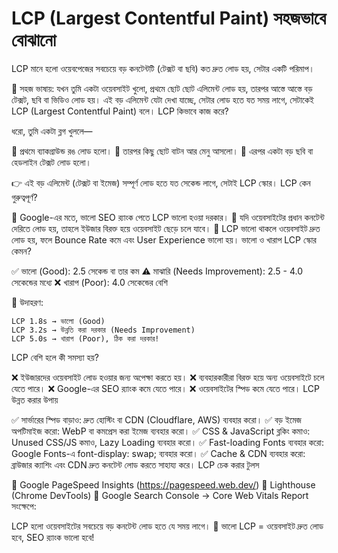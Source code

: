 # LCP (Largest Contentful Paint) সহজভাবে বোঝানো

LCP মানে হলো ওয়েবপেজের সবচেয়ে বড় কনটেন্টটি (টেক্সট বা ছবি) কত দ্রুত লোড হয়, সেটার একটি পরিমাপ।

📌 সহজ ভাষায়:
যখন তুমি একটা ওয়েবসাইট খুলো, প্রথমে ছোট ছোট এলিমেন্ট লোড হয়, তারপর আস্তে আস্তে বড় টেক্সট, ছবি বা ভিডিও লোড হয়। এই বড় এলিমেন্ট যেটা দেখা যাচ্ছে, সেটার লোড হতে যত সময় লাগে, সেটাকেই LCP (Largest Contentful Paint) বলে।
LCP কিভাবে কাজ করে?

ধরো, তুমি একটা ব্লগ খুললে—

🔹 প্রথমে ব্যাকগ্রাউন্ড রঙ লোড হলো।
🔹 তারপর কিছু ছোট বাটন আর মেনু আসলো।
🔹 এরপর একটা বড় ছবি বা হেডলাইন টেক্সট লোড হলো।

👉 এই বড় এলিমেন্ট (টেক্সট বা ইমেজ) সম্পূর্ণ লোড হতে যত সেকেন্ড লাগে, সেটাই LCP স্কোর।
LCP কেন গুরুত্বপূর্ণ?

🔹 Google-এর মতে, ভালো SEO র‍্যাংক পেতে LCP ভালো হওয়া দরকার।
🔹 যদি ওয়েবসাইটের প্রধান কনটেন্ট দেরিতে লোড হয়, তাহলে ইউজার বিরক্ত হয়ে ওয়েবসাইট ছেড়ে চলে যাবে।
🔹 LCP ভালো থাকলে ওয়েবসাইট দ্রুত লোড হয়, ফলে Bounce Rate কমে এবং User Experience ভালো হয়।
ভালো ও খারাপ LCP স্কোর কেমন?

✅ ভালো (Good): 2.5 সেকেন্ড বা তার কম
⚠️ মাঝারি (Needs Improvement): 2.5 - 4.0 সেকেন্ডের মধ্যে
❌ খারাপ (Poor): 4.0 সেকেন্ডের বেশি

📌 উদাহরণ:

    LCP 1.8s → ভালো (Good)
    LCP 3.2s → উন্নতি করা দরকার (Needs Improvement)
    LCP 5.0s → খারাপ (Poor), ঠিক করা দরকার!

LCP বেশি হলে কী সমস্যা হয়?

❌ ইউজারদের ওয়েবসাইট লোড হওয়ার জন্য অপেক্ষা করতে হয়।
❌ ব্যবহারকারীরা বিরক্ত হয়ে অন্য ওয়েবসাইটে চলে যেতে পারে।
❌ Google-এর SEO র‍্যাংক কমে যেতে পারে।
❌ ওয়েবসাইটের স্পিড কমে যেতে পারে।
LCP উন্নত করার উপায়

✅ সার্ভারের স্পিড বাড়াও: দ্রুত হোস্টিং বা CDN (Cloudflare, AWS) ব্যবহার করো।
✅ বড় ইমেজ অপটিমাইজ করো: WebP বা কমপ্রেস করা ইমেজ ব্যবহার করো।
✅ CSS & JavaScript ব্লকিং কমাও: Unused CSS/JS কমাও, Lazy Loading ব্যবহার করো।
✅ Fast-loading Fonts ব্যবহার করো: Google Fonts-এ font-display: swap; ব্যবহার করো।
✅ Cache & CDN ব্যবহার করো: ব্রাউজার ক্যাশিং এবং CDN দ্রুত কনটেন্ট লোড করতে সাহায্য করে।
LCP চেক করার টুলস

🔹 Google PageSpeed Insights (https://pagespeed.web.dev/)
🔹 Lighthouse (Chrome DevTools)
🔹 Google Search Console → Core Web Vitals Report
সংক্ষেপে:

LCP হলো ওয়েবসাইটের সবচেয়ে বড় কনটেন্ট লোড হতে যে সময় লাগে।
📌 ভালো LCP = ওয়েবসাইট দ্রুত লোড হবে, SEO র‍্যাংক ভালো হবে!




